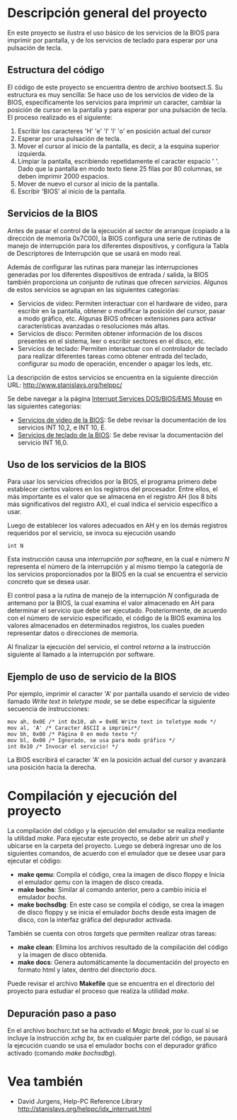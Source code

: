 Descripción general del proyecto
================================
En este proyecto se ilustra el uso básico de los servicios de la BIOS
para imprimir por pantalla, y de los servicios de teclado para esperar por una
pulsación de tecla.

Estructura del código
----------------------
El código de este proyecto se encuentra dentro de archivo bootsect.S.
Su estructura es muy sencilla: Se hace uso de los servicios de video de la BIOS,
específicamente los servicios para imprimir un caracter, cambiar la posición de
cursor en la pantalla y para esperar por una pulsación de tecla. El proceso
realizado es el siguiente:

1. Escribir los caracteres 'H' 'e' 'l' 'l' 'o' en posición actual del cursor
2. Esperar por una pulsación de tecla.
3. Mover el cursor al inicio de la pantalla, es decir, a la esquina superior
   izquierda.
4. Limpiar la pantalla, escribiendo repetidamente el caracter espacio ' '. Dado
	que la pantalla en modo texto tiene 25 filas por 80 columnas, se deben
	imprimir 2000 espacios.
5. Mover de nuevo el cursor al inicio de la pantalla.
6. Escribir 'BIOS' al inicio de la pantalla.

Servicios de la BIOS
-------------------------------
Antes de pasar el control de la ejecución al sector de arranque (copiado a la
dirección de memoria 0x7C00), la BIOS configura una serie de rutinas de manejo
de interrupción para los diferentes dispositivos, y configura la Tabla de
Descriptores de Interrupción que se usará en modo real.

Además de configurar las rutinas para manejar las interrupciones generadas por
los diferentes dispositivos de entrada / salida, la BIOS también proporciona un
conjunto de rutinas que ofrecen *servicios*. Algunos de estos servicios se
agrupan en las siguientes categorías:
- Servicios de video: Permiten interactuar con el hardware de video, para
	escribir en la pantalla, obtener o modificar la posición del cursor, pasar a
	modo gráfico, etc. Algunas BIOS ofrecen extensiones para activar
	características avanzadas o resoluciones más altas.
- Servicios de disco: Permiten obtener información de los discos presentes en el
  sistema, leer o escribir sectores en el disco, etc.
- Servicios de teclado: Permiten interactuar con el controlador de teclado para
	realizar diferentes tareas como obtener entrada del teclado, configurar su
	modo de operación, encender o apagar los leds, etc.

La descripción de estos servicios se encuentra en la siguiente dirección URL:
http://www.stanislavs.org/helppc/


Se debe navegar a la página [Interrupt Services DOS/BIOS/EMS Mouse](http://www.stanislavs.org/helppc/idx_interrupt.html) en las siguientes categorías:

- [Servicios de video de la BIOS](http://www.stanislavs.org/helppc/int_10.html):
	Se debe revisar la documentación de los servicios INT 10,2, e INT 10, E.
- [Servicios de teclado de la
	BIOS](http://www.stanislavs.org/helppc/int_16.html): Se debe revisar la
	documentación del servicio INT 16,0.

Uso de los servicios de la BIOS
-------------------------------

Para usar los servicios ofrecidos por la BIOS, el programa primero debe
establecer ciertos valores en los registros del procesador. Entre ellos, el más
importante es el valor que se almacena en el registro AH (los 8 bits más
significativos del registro AX), el cual indica el servicio específico a usar.

Luego de establecer los valores adecuados en AH y en los demás registros
requeridos por el servicio, se invoca su ejecución usando

    int N

Esta instrucción causa una *interrupción por software*, en la cual e número *N*
representa el número de la interrupción y al mismo tiempo la categoría de los
servicios proporcionados por la BIOS en la cual se encuentra el servicio
concreto que se desea usar.

El control pasa a la rutina de manejo de la interrupción *N* configurada
de antemano por la BIOS, la cual examina el valor almacenado en AH para
determinar el servicio que debe ser ejecutado. Posteriormente, de acuerdo con el
número de servicio especificado, el código de la BIOS examina los valores
almacenados en determinados registros, los cuales pueden representar datos o
direcciones de memoria.

Al finalizar la ejecución del servicio, el control *retorna* a la instrucción
siguiente al llamado a la interrupción por software.

Ejemplo de uso de servicio de la BIOS
--------------------------------------

Por ejemplo, imprimir el caracter 'A' por pantalla usando el servicio de video
llamado *Write text in teletype mode*, se se debe especificar la siguiente
secuencia de instrucciones:

    mov ah, 0x0E /* int 0x10, ah = 0x0E Write text in teletype mode */
    mov al, 'A' /* Caracter ASCII a imprimir*/
    mov bh, 0x00 /* Página 0 en modo texto */
    mov bl, 0x00 /* Ignorado, se usa para modo gráfico */
    int 0x10 /* Invocar el servicio! */

La BIOS escribirá el caracter 'A' en la posición actual del cursor y avanzará
una posición hacia la derecha.

Compilación y ejecución del proyecto
==================================

La compilación del código y la ejecución del emulador se realiza mediante la
utilidad *make*. Para ejecutar este proyecto, se debe abrir un *shell* y
ubicarse en la carpeta del proyecto. Luego se deberá ingresar uno de los
siguientes comandos, de acuerdo con el emulador que se desee usar para ejecutar
el código:
- __make qemu__: Compila el código, crea la imagen de disco floppy e Inicia el
  emulador *qemu* con la imagen de disco creada.
- __make bochs__: Similar al comando anterior, pero a cambio inicia el emulador
   *bochs*.
- __make bochsdbg__: En este caso se compila el código, se crea la imagen de
	disco floppy y se inicia el emulador *bochs* desde esta imagen de disco, con
	la interfaz gráfica del depurador activada.

También se cuenta con otros *targets* que permiten realizar otras tareas:
- __make clean__: Elimina los archivos resultado de la compilación del código y
	la imagen de disco obtenida.
- __make docs__: Genera automáticamente la documentación del proyecto en formato
	html y latex, dentro del directorio *docs*.

Puede revisar el archivo __Makefile__ que se encuentra en el directorio del
proyecto para estudiar el proceso que realiza la utilidad *make*.

Depuración paso a paso
----------------------
En el archivo bochsrc.txt se ha activado el *Magic break*, por lo cual si se
incluye la instrucción *xchg bx, bx* en cualquier parte del código, se pausará
la ejecución cuando se usa el emulador bochs con el depurador gráfico activado
(comando *make bochsdbg*).


Vea también
===========
- David Jurgens, Help-PC Reference Library http://stanislavs.org/helppc/idx_interrupt.html
